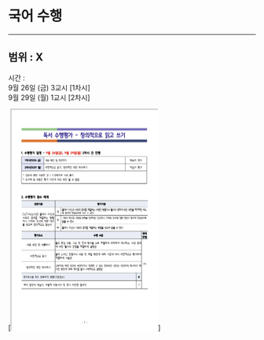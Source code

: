 # 국어 수행

---
범위 : X
-

시간 :      
9월 26일 (금) 3교시 [1차시]   
9월 29일 (월) 1교시 [2차시]   

[<img src="posts/images/korean.png" width="300" height="450"/>]
